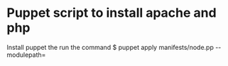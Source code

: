 # Puppet script to install apache and php

Install puppet the run the command 
$ puppet apply manifests/node.pp --modulepath=<modulepath>